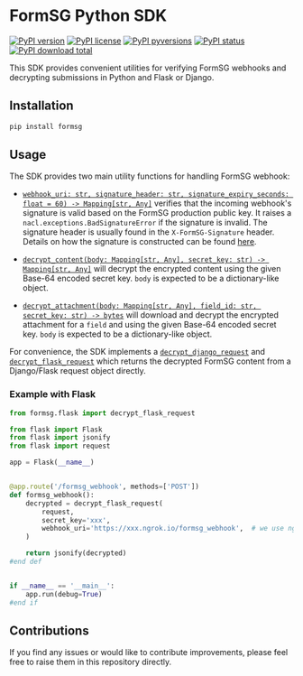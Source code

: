 # FormSG Python SDK

[![PyPI version](https://img.shields.io/pypi/v/formsg.svg)](https://pypi.python.org/pypi/formsg/)
[![PyPI license](https://img.shields.io/pypi/l/formsg.svg)](https://pypi.python.org/pypi/formsg/)
[![PyPI pyversions](https://img.shields.io/pypi/pyversions/formsg.svg)](https://pypi.python.org/pypi/formsg/)
[![PyPI status](https://img.shields.io/pypi/status/formsg.svg)](https://pypi.python.org/pypi/formsg/)
[![PyPI download total](https://img.shields.io/pypi/dm/formsg.svg)](https://pypi.python.org/pypi/formsg/)

This SDK provides convenient utilities for verifying FormSG webhooks and decrypting submissions in Python and Flask or Django.

## Installation

```bash
pip install formsg
```

## Usage

The SDK provides two main utility functions for handling FormSG webhook:

- [`webhook_uri: str, signature_header: str, signature_expiry_seconds: float = 60) -> Mapping[str, Any]`](formsg/utils.py) verifies that the incoming webhook's signature is valid based on the FormSG production public key.
It raises a `nacl.exceptions.BadSignatureError` if the signature is invalid.
The signature header is usually found in the `X-FormSG-Signature` header.
Details on how the signature is constructed can be found [here](https://github.com/opengovsg/formsg-javascript-sdk/#verifying-signatures-manually).

- [`decrypt_content(body: Mapping[str, Any], secret_key: str) -> Mapping[str, Any]`](formsg/utils.py) will decrypt the encrypted content using the given Base-64 encoded secret key.
`body` is expected to be a dictionary-like object.

- [`decrypt_attachment(body: Mapping[str, Any], field_id: str, secret_key: str) -> bytes`](formsg/utils.py) will download and decrypt the encrypted attachment for a `field` and using the given Base-64 encoded secret key. `body` is expected to be a dictionary-like object.

For convenience, the SDK implements a [`decrypt_django_request`](formsg/django.py) and [`decrypt_flask_request`](formsg/flask.py) which returns the decrypted FormSG content from a Django/Flask request object directly.

### Example with Flask

```python
from formsg.flask import decrypt_flask_request

from flask import Flask
from flask import jsonify
from flask import request

app = Flask(__name__)


@app.route('/formsg_webhook', methods=['POST'])
def formsg_webhook():
    decrypted = decrypt_flask_request(
        request,
        secret_key='xxx',
        webhook_uri='https://xxx.ngrok.io/formsg_webhook',  # we use ngrok to test our webhooks locally
    )

    return jsonify(decrypted)
#end def


if __name__ == '__main__':
    app.run(debug=True)
#end if
```

## Contributions

If you find any issues or would like to contribute improvements, please feel free to raise them in this repository directly.
